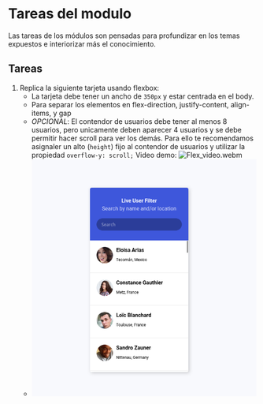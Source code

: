 # Tareas del modulo

Las tareas de los módulos son pensadas para profundizar en los temas expuestos e interiorizar más el conocimiento.

## Tareas

1. Replica la siguiente tarjeta usando flexbox:
    - La tarjeta debe tener un ancho de `350px` y estar centrada en el body.
    - Para separar los elementos en flex-direction, justify-content, align-items, y gap 
    - *OPCIONAL*: El contendor de usuarios debe tener al menos 8 usuarios, pero unicamente deben aparecer 4 usuarios y se debe permitir hacer scroll para ver los demás. Para ello te recomendamos asignaler un alto (`height`) fijo al contendor de usuarios y utilizar la propiedad `overflow-y: scroll;`
      Video demo: ![Flex_video.webm](https://github.com/kambcode/FullStack_Javascript_G2_2023_07_24/assets/98411921/78ffea98-778f-4fa8-bae1-a0873b48581a)
    - ![tarea1](./../resources/flex-homework2.png)

